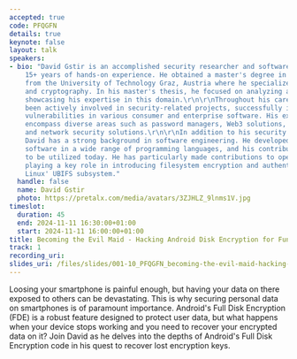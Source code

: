 ```yaml
---
accepted: true
code: PFQGFN
details: true
keynote: false
layout: talk
speakers:
- bio: "David Gstir is an accomplished security researcher and software engineer with
    15+ years of hands-on experience. He obtained a master's degree in computer sciences
    from the University of Technology Graz, Austria where he specialized in IT security
    and cryptography. In his master's thesis, he focused on analyzing attacks on AES,
    showcasing his expertise in this domain.\r\n\r\nThroughout his career, David has
    been actively involved in security-related projects, successfully identifying
    vulnerabilities in various consumer and enterprise software. His extensive investigations
    encompass diverse areas such as password managers, Web3 solutions, embedded devices,
    and network security solutions.\r\n\r\nIn addition to his security expertise,
    David has a strong background in software engineering. He developed production-level
    software in a wide range of programming languages, and his contributions continue
    to be utilized today. He has particularly made contributions to open source software,
    playing a key role in introducing filesystem encryption and authentication to
    Linux' UBIFS subsystem."
  handle: false
  name: David Gstir
  photo: https://pretalx.com/media/avatars/3ZJHLZ_9lnms1V.jpg
timeslot:
  duration: 45
  end: 2024-11-11 16:30:00+01:00
  start: 2024-11-11 16:00:00+01:00
title: Becoming the Evil Maid - Hacking Android Disk Encryption for Fun and Profit
track: 1
recording_uri: 
slides_uri: /files/slides/001-10_PFQGFN_becoming-the-evil-maid-hacking-android-disk-encryption-for-fun-and-profit.pdf
---
```


Loosing your smartphone is painful enough, but having your data on there exposed to others can
be devastating.
This is why securing personal data on smartphones is of paramount importance.
Android's Full Disk Encryption (FDE) is a robust feature designed to protect user data, but what
happens when your device stops working and you need to recover your encrypted data on it?
Join David as he delves into the depths of Android's Full Disk Encryption code in his quest to
recover lost encryption keys.
